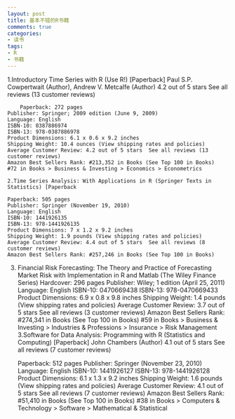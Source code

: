 ```yaml
---
layout: post
title: 基本不错的R书籍
comments: true
categories:
- 读书
tags:
- R
- 书籍
---
```


1.Introductory Time Series with R (Use R!) [Paperback] 
Paul S.P. Cowpertwait 
(Author), Andrew V. Metcalfe (Author) 
4.2 out of 5 stars  See all reviews (13 customer reviews) 

 		Paperback: 272 pages 
 	Publisher: Springer; 2009 edition (June 9, 2009) 
 	Language: English 
 	ISBN-10: 0387886974 
 	ISBN-13: 978-0387886978 
 	Product Dimensions: 6.1 x 0.6 x 9.2 inches 
 	Shipping Weight: 10.4 ounces (View shipping rates and policies) 
 	Average Customer Review: 4.2 out of 5 stars  See all reviews (13 customer reviews) 
 	Amazon Best Sellers Rank: #213,352 in Books (See Top 100 in Books) 
 	#72 in Books > Business & Investing > Economics > Econometrics 
 	
 	2.Time Series Analysis: With Applications in R (Springer Texts in Statistics) [Paperback
 	
 	Paperback: 505 pages 
 	Publisher: Springer (November 19, 2010) 
 	Language: English 
 	ISBN-10: 1441926135 
 	ISBN-13: 978-1441926135 
 	Product Dimensions: 7 x 1.2 x 9.2 inches 
 	Shipping Weight: 1.9 pounds (View shipping rates and policies) 
 	Average Customer Review: 4.4 out of 5 stars  See all reviews (8 customer reviews) 
 	Amazon Best Sellers Rank: #257,246 in Books (See Top 100 in Books) 
3. Financial Risk Forecasting: The Theory and Practice of Forecasting Market Risk with Implementation in R and Matlab (The Wiley Finance Series)
 	Hardcover: 296 pages 
 	Publisher: Wiley; 1 edition (April 25, 2011) 
 	Language: English 
 	ISBN-10: 0470669438 
 	ISBN-13: 978-0470669433 
 	Product Dimensions: 6.9 x 0.8 x 9.8 inches 
 	Shipping Weight: 1.4 pounds (View shipping rates and policies) 
 	Average Customer Review: 3.7 out of 5 stars  See all reviews (3 customer reviews) 
 	Amazon Best Sellers Rank: #274,341 in Books (See Top 100 in Books) 
 	#59 in Books > Business & Investing > Industries & Professions > Insurance > Risk Management
3.Software for Data Analysis: Programming with R (Statistics and Computing) [Paperback] 
John Chambers (Author) 
4.1 out of 5 stars  See all reviews (7 customer reviews) 

 	Paperback: 512 pages 
 	Publisher: Springer (November 23, 2010) 
 	Language: English 
 	ISBN-10: 1441926127 
 	ISBN-13: 978-1441926128 
 	Product Dimensions: 6.1 x 1.3 x 9.2 inches 
 	Shipping Weight: 1.6 pounds (View shipping rates and policies) 
 	Average Customer Review: 4.1 out of 5 stars  See all reviews (7 customer reviews) 
 	Amazon Best Sellers Rank: #51,410 in Books (See Top 100 in Books) 
#38 in Books > Computers & Technology > Software > Mathematical & Statistical 



